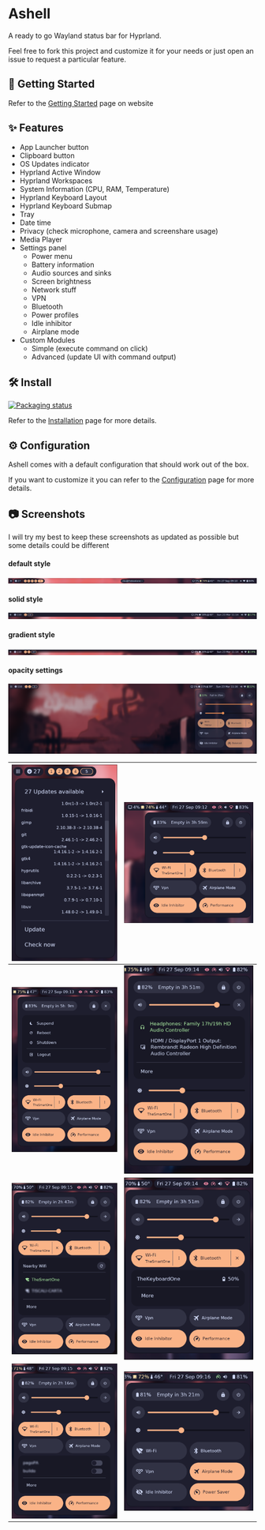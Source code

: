 # Ashell

A ready to go Wayland status bar for Hyprland.

Feel free to fork this project and customize it for your needs or just open an
issue to request a particular feature.

## 🚀 Getting Started

Refer to the [Getting Started](https://malpenzibo.github.io/ashell/docs/intro) page on website

## ✨ Features

- App Launcher button
- Сlipboard button
- OS Updates indicator
- Hyprland Active Window
- Hyprland Workspaces
- System Information (CPU, RAM, Temperature)
- Hyprland Keyboard Layout
- Hyprland Keyboard Submap
- Tray
- Date time
- Privacy (check microphone, camera and screenshare usage)
- Media Player
- Settings panel
  - Power menu
  - Battery information
  - Audio sources and sinks
  - Screen brightness
  - Network stuff
  - VPN
  - Bluetooth
  - Power profiles
  - Idle inhibitor
  - Airplane mode
- Custom Modules
  - Simple (execute command on click)
  - Advanced (update UI with command output)

## 🛠️ Install

[![Packaging status](https://repology.org/badge/vertical-allrepos/ashell.svg)](https://repology.org/project/ashell/versions)

Refer to the [Installation](https://malpenzibo.github.io/ashell/docs/installation)
page for more details.

## ⚙️ Configuration

Ashell comes with a default configuration that should work out of the box.

If you want to customize it you can refer to
the [Configuration](https://malpenzibo.github.io/ashell/docs/configuration)
page for more details.

## 📷 Screenshots

I will try my best to keep these screenshots as updated as possible but some details
could be different

#### default style

<img src="https://raw.githubusercontent.com/MalpenZibo/ashell/main/website/static/img/gallery/ashell.png"></img>

#### solid style

<img src="https://raw.githubusercontent.com/MalpenZibo/ashell/main/website/static/img/gallery/ashell-solid.png"></img>

#### gradient style

<img src="https://raw.githubusercontent.com/MalpenZibo/ashell/main/website/static/img/gallery/ashell-gradient.png"></img>

#### opacity settings

<img src="https://raw.githubusercontent.com/MalpenZibo/ashell/main/website/static/img/gallery/opacity.png"></img>

| ![](https://raw.githubusercontent.com/MalpenZibo/ashell/main/website/static/img/gallery/updates-panel.png) | ![](https://raw.githubusercontent.com/MalpenZibo/ashell/main/website/static/img/gallery/settings-panel.png)  |
| ---------------------------------------------------------------------------------------------------------- | ------------------------------------------------------------------------------------------------------------ |
| ![](https://raw.githubusercontent.com/MalpenZibo/ashell/main/website/static/img/gallery/power-menu.png)    | ![](https://raw.githubusercontent.com/MalpenZibo/ashell/main/website/static/img/gallery/sinks-selection.png) |
| ![](https://raw.githubusercontent.com/MalpenZibo/ashell/main/website/static/img/gallery/network-menu.png)  | ![](https://raw.githubusercontent.com/MalpenZibo/ashell/main/website/static/img/gallery/bluetooth-menu.png)  |
| ![](https://raw.githubusercontent.com/MalpenZibo/ashell/main/website/static/img/gallery/vpn-menu.png)      | ![](https://raw.githubusercontent.com/MalpenZibo/ashell/main/website/static/img/gallery/airplane-mode.png)   |
